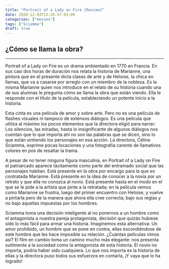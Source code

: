 ```yaml
---
title: "Portrait of a Lady on Fire [Review]"
date: 2020-12-03T13:35:57-03:00
categories: ["movies"]
tags: ["Sciamma"]
draft: true
---
```


## ¿Cómo se llama la obra?
---

Portrait of a Lady on Fire es un drama ambientado en 1770 en Francia. En sus casi dos horas de duración nos relata la
historia de Marianne, una pintora que en el presente dicta clases de arte y de Heloise, la chica en llamas, que va a
casarse por arreglo con un miembro de la nobleza. Es la misma Marianne quien nos introduce en el relato de su historia
cuando una de sus alumnas le pregunta cómo se llama la obra que están viendo. Ella le responde con el título de la
película, estableciendo un potente inicio a la historia. 

Esta cinta es una película de amor y sobre arte. Pero no es una película de flashes visuales ni tampoco de extensos
diálogos. Es una película que utiliza al máximo los pocos elementos que la directora eligió para narrar: Los silencios,
las miradas, hasta lo insignificante de algunos diálogos nos cuentan que lo que importa ahí no son las palabras que se
dicen, sino lo que están sintiendo los personajes en esa acción. La directora, Céline Sciamma, exprime pocas locaciones
y una fotografía carente de llamativos colores en pos de resaltar la trama.

A pesar de no tener ninguna figura masculina, en Portrait of a Lady on Fire el patriarcado aparece tácitamente como
parte del entramado social que las personajes habitan. Está presente en la obra por encargo para la que es contratada
Marianne. Está presente en la idea de conocer a la novia por un retrato y que ella no conozca al novio. Está presente
hasta en el modo en el que se le pide a la artista que pinte a la retratada; en la película vemos como Marianne se
frustra, luego del primer encuentro con Heloise, y vuelve a pintarla pero de la manera que ahora ella cree correcta;
bajo sus reglas y no bajo aquellas impuestas por los hombres. 

Sciamma toma una decisión inteligente al no ponernos a un hombre como el antagonista a nuestra pareja protagonista,
decisión que quizás hubiese sido lo más fácil para armar una historia. Imaginemos esta alternativa: Un amor prohibido,
un hombre que se pone en contra, ellas escondiéndose de este hombre que les hace imposible su relación. ¿Cuántas
películas vimos así? El film en cambio toma un camino mucho más elegante: nos presenta sutilmente a la sociedad como la
antagonista de esta historia. El novio no importa, podría haber sido cualquiera. Lo que nos importa es la historia de
ellas y la directora puso todos sus esfuerzos en contarla, ¡Y vaya que lo ha logrado!

